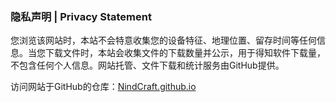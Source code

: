 ### 隐私声明 | Privacy Statement

您浏览该网站时，本站不会特意收集您的设备特征、地理位置、留存时间等任何信息。当您下载文件时，本站会收集文件的下载数量并公示，用于得知软件下载量，不包含任何个人信息。网站托管、文件下载和统计服务由GitHub提供。

访问网站于GitHub的仓库：[NindCraft.github.io](https://gthub.com/NindCraft/NindCraft.github.io)

